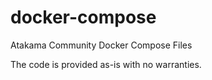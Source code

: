 # docker-compose
Atakama Community Docker Compose Files

The code is provided as-is with no warranties.
